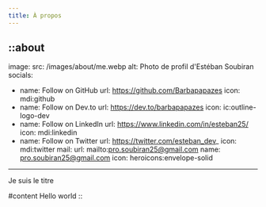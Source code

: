 ```yaml
---
title: À propos
---
```


::about
---
image:
  src: /images/about/me.webp
  alt: Photo de profil d'Estéban Soubiran
socials:
- name: Follow on GitHub
  url: https://github.com/Barbapapazes
  icon: mdi:github
- name: Follow on Dev.to
  url: https://dev.to/barbapapazes
  icon: ic:outline-logo-dev
- name: Follow on LinkedIn
  url: https://www.linkedin.com/in/esteban25/
  icon: mdi:linkedin
- name: Follow on Twitter
  url: https://twitter.com/esteban_dev_
  icon: mdi:twitter
mail: 
  url: mailto:pro.soubiran25@gmail.com
  name: pro.soubiran25@gmail.com
  icon: heroicons:envelope-solid
---
Je suis le titre

#content
Hello world
::